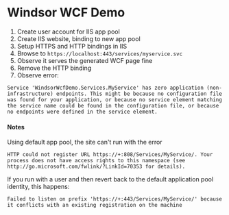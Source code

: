 # Windsor WCF Demo


1. Create user account for IIS app pool
2. Create IIS website, binding to new app pool
2. Setup HTTPS and HTTP bindings in IIS
2. Browse to `https://localhost:443/services/myservice.svc`
2. Observe it serves the generated WCF page fine
2. Remove the HTTP binding
2. Observe error:

 `Service 'WindsorWcfDemo.Services.MyService' has zero application (non-infrastructure) endpoints. This might be because no configuration file was found for your application, or because no service element matching the service name could be found in the configuration file, or because no endpoints were defined in the service element.`


#### Notes
Using default app pool, the site can't run with the error

    HTTP could not register URL https://+:808/Services/MyService/. Your process does not have access rights to this namespace (see http://go.microsoft.com/fwlink/?LinkId=70353 for details).

 If you run with a user and then revert back to the default application pool identity, this happens:

    Failed to listen on prefix 'https://+:443/Services/MyService/' because it conflicts with an existing registration on the machine

